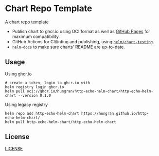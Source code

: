 # Chart Repo Template

A chart repo template

- Publish chart to ghcr.io using OCI format as well as [GitHub Pages](https://hungran.github.io/http-echo-helm-chart) for maximum compatibility.
- GitHub Actions for CI/linting and publishing, using [`helm/chart-testing`](https://github.com/helm/chart-testing).
- `helm-docs` to make sure charts' README are up-to-date.

## Usage

Using ghcr.io

```shell
# create a token, login to ghcr.io with
helm registry login ghcr.io
helm pull oci://ghcr.io/hungran/http-echo-helm-chart/http-echo-helm-chart --version 0.1.0
```

Using legacy registry

```shell
helm repo add http-echo-helm-chart https://hungran.github.io/http-echo-helm-chart/
helm pull http-echo-helm-chart/http-echo-helm-chart
```

## License

[LICENSE](./LICENSE)
